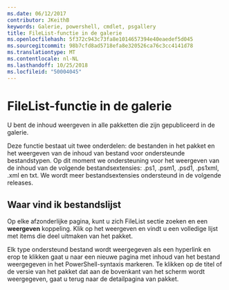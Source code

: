 ```yaml
---
ms.date: 06/12/2017
contributor: JKeithB
keywords: Galerie, powershell, cmdlet, psgallery
title: FileList-functie in de galerie
ms.openlocfilehash: 5f372c943c73fa8e1014657394e40eaedef5d045
ms.sourcegitcommit: 98b7cfd8ad5718efa8e320526ca76c3cc4141d78
ms.translationtype: MT
ms.contentlocale: nl-NL
ms.lasthandoff: 10/25/2018
ms.locfileid: "50004045"
---
```

# <a name="filelist-feature-in-the-gallery"></a>FileList-functie in de galerie

U bent de inhoud weergeven in alle pakketten die zijn gepubliceerd in de galerie.

Deze functie bestaat uit twee onderdelen: de bestanden in het pakket en het weergeven van de inhoud van bestand voor ondersteunde bestandstypen. Op dit moment we ondersteuning voor het weergeven van de inhoud van de volgende bestandsextensies: .ps1, .psm1, .psd1, .ps1xml, .xml en txt. We wordt meer bestandsextensies ondersteund in de volgende releases.

## <a name="where-to-find-filelist"></a>Waar vind ik bestandslijst

Op elke afzonderlijke pagina, kunt u zich FileList sectie zoeken en een **weergeven** koppeling. Klik op het weergeven en vindt u een volledige lijst met items die deel uitmaken van het pakket.

Elk type ondersteund bestand wordt weergegeven als een hyperlink en erop te klikken gaat u naar een nieuwe pagina met inhoud van het bestand weergegeven in het PowerShell-syntaxis markeren. Te klikken op de titel of de versie van het pakket dat aan de bovenkant van het scherm wordt weergegeven, gaat u terug naar de detailpagina van pakket.
